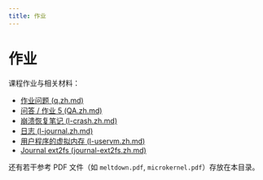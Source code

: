 ```yaml
---
title: 作业
---
```


# 作业

课程作业与相关材料：

- [作业问题 (q.zh.md)](/mit6.1810/homework/zh/q.zh.md)
- [问答 / 作业 5 (QA.zh.md)](/mit6.1810/homework/zh/QA.zh.md)
- [崩溃恢复笔记 (l-crash.zh.md)](/mit6.1810/lec/zh/l-fs2.zh.md)
- [日志 (l-journal.zh.md)](/mit6.1810/homework/zh/l-journal.zh.md)
- [用户程序的虚拟内存 (l-uservm.zh.md)](/mit6.1810/lec/zh/l-uservm.zh.md)
- [Journal ext2fs (journal-ext2fs.zh.md)](/mit6.1810/homework/zh/journal-ext2fs.zh.md)

还有若干参考 PDF 文件（如 `meltdown.pdf`, `microkernel.pdf`）存放在本目录。
